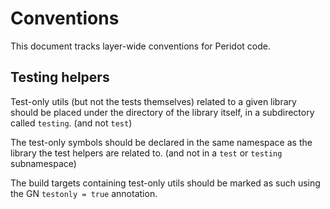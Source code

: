 # Conventions

This document tracks layer-wide conventions for Peridot code.

## Testing helpers

Test-only utils (but not the tests themselves) related to a given library should
be placed under the directory of the library itself, in a subdirectory called
`testing`. (and not `test`)

The test-only symbols should be declared in the same namespace as the library
the test helpers are related to. (and not in a `test` or `testing` subnamespace)

The build targets containing  test-only utils should be marked as such using the
GN `testonly = true` annotation.
